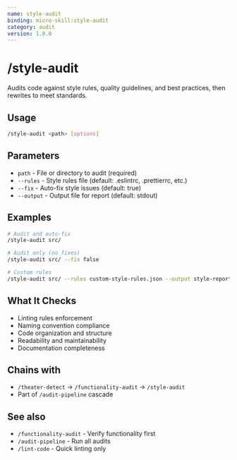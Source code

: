 ```yaml
---
name: style-audit
binding: micro-skill:style-audit
category: audit
version: 1.0.0
---
```


# /style-audit

Audits code against style rules, quality guidelines, and best practices, then rewrites to meet standards.

## Usage
```bash
/style-audit <path> [options]
```

## Parameters
- `path` - File or directory to audit (required)
- `--rules` - Style rules file (default: .eslintrc, .prettierrc, etc.)
- `--fix` - Auto-fix style issues (default: true)
- `--output` - Output file for report (default: stdout)

## Examples
```bash
# Audit and auto-fix
/style-audit src/

# Audit only (no fixes)
/style-audit src/ --fix false

# Custom rules
/style-audit src/ --rules custom-style-rules.json --output style-report.json
```

## What It Checks
- Linting rules enforcement
- Naming convention compliance
- Code organization and structure
- Readability and maintainability
- Documentation completeness

## Chains with
- `/theater-detect` → `/functionality-audit` → `/style-audit`
- Part of `/audit-pipeline` cascade

## See also
- `/functionality-audit` - Verify functionality first
- `/audit-pipeline` - Run all audits
- `/lint-code` - Quick linting only

